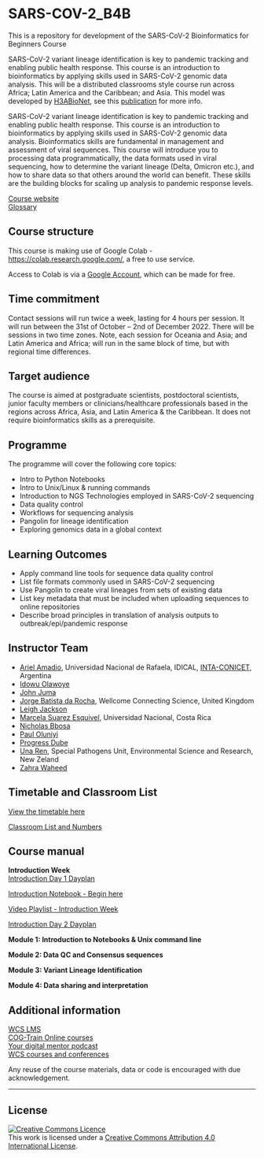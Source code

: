 # SARS-COV-2_B4B
This is a repository for development of the SARS-CoV-2 Bioinformatics for Beginners Course

SARS-CoV-2 variant lineage identification is key to pandemic tracking and enabling public health response. This course is an introduction to bioinformatics by applying skills used in SARS-CoV-2 genomic data analysis. This will be a distributed classrooms style course run across Africa; Latin America and the Caribbean; and Asia. This model was developed by [H3ABioNet](https://www.h3abionet.org), see this [publication](https://journals.plos.org/ploscompbiol/article?id=10.1371/journal.pcbi.1008640) for more info. 

SARS-CoV-2 variant lineage identification is key to pandemic tracking and enabling public health response. This course is an introduction to bioinformatics by applying skills used in SARS-CoV-2 genomic data analysis. Bioinformatics skills are fundamental in management and assessment of viral sequences. This course will introduce you to processing data programmatically, the data formats used in viral sequencing, how to determine the variant lineage (Delta, Omicron etc.), and how to share data so that others around the world can benefit. These skills are the building blocks for scaling up analysis to pandemic response levels. 

[Course website](https://coursesandconferences.wellcomeconnectingscience.org/event/sars-cov-2-bioinformatics-for-beginners-20221031/)                  
[Glossary](Glossary.md)

## Course structure 
This course is making use of Google Colab - https://colab.research.google.com/, a free to use service.

Access to Colab is via a [Google Account](https://www.google.com/account/about/), which can be made for free.

## Time commitment
Contact sessions will run twice a week,  lasting for 4 hours per session. It will run between the 31st of October – 2nd of December 2022. There will be sessions in two time zones. Note, each session for Oceania and Asia; and Latin America and Africa; will run in the same block of time, but with regional time differences. 

## Target audience
The course is aimed at postgraduate scientists, postdoctoral scientists,  junior faculty members or clinicians/healthcare professionals based in the regions across Africa, Asia, and Latin America & the Caribbean. It does not require bioinformatics skills as a prerequisite.

## Programme
The programme will cover the following core topics:

- Intro to Python Notebooks
- Intro to Unix/Linux & running commands
- Introduction to NGS Technologies employed in SARS-CoV-2 sequencing
- Data quality control
- Workflows for sequencing analysis
- Pangolin for lineage identification
- Exploring genomics data in a global context

## Learning Outcomes

- Apply command line tools for sequence data quality control
- List file formats commonly used in SARS-CoV-2 sequencing
- Use Pangolin to create viral lineages from sets of existing data
- List key metadata that must be included when uploading sequences to online repositories
- Describe broad principles in translation of analysis outputs to outbreak/epi/pandemic response

## Instructor Team
<!-- example - [Carolina Torres](https://www.researchgate.net/profile/Carolina-Torres-7), Universidad de Buenos Aires - CONICET, Buenos Aires, Argentina   -->
- [Ariel Amadio](https://www.unraf.edu.ar/), Universidad Nacional de Rafaela, IDICAL, [INTA-CONICET](https://idical.conicet.gov.ar/), Argentina
- [Idowu Olawoye](link)
- [John Juma](link) 
- [Jorge Batista da Rocha](https://coursesandconferences.wellcomeconnectingscience.org/about-us/the-team/), Wellcome Connecting Science, United Kingdom
- [Leigh Jackson](link)
- [Marcela Suarez Esquivel](link), Universidad Nacional, Costa Rica <!-- no permission to share institution link -->
- [Nicholas Bbosa](link)
- [Paul Oluniyi](link)
- [Progress Dube](link)
- [Una Ren](https://www.esr.cri.nz/), Special Pathogens Unit, Environmental Science and Research, New Zeland
- [Zahra Waheed](link)

## Timetable and Classroom List
[View the timetable here](Timetables_SARSCOV2B4B.pdf)    

[Classroom List and Numbers](Classroom_List_SARSCOV2B4B.pdf)

## Course manual

**Introduction Week**         
[Introduction Day 1 Dayplan](dayplans/Introduction_Week_Day_Plan_Day1.pdf)       

[Introduction Notebook - Begin here](Modules/introduction_notebook_example.md)      
      
[Video Playlist - Introduction Week](https://www.youtube.com/playlist?list=PLfovZnX0TvKucooABBhYGqhS3tMSNdG5T)    
                   
[Introduction Day 2 Dayplan](dayplans/Introduction_Week_DayPlan_Day2.pdf)       

                  
<!-- [Learn how to use moodle and make a classroom bio](link)      -->

**Module 1: Introduction to Notebooks & Unix command line**      
<!-- [Notebooks and Unix - Part 1](Modules/Module_1_readme.md)     -->
<!-- [Notebooks and Unix - Part 2](Modules/Module_1_readme.md)      -->

**Module 2: Data QC and Consensus sequences**    
<!-- [Data QC and Consensus Part 1](Modules/Module_2_readme.md)       -->
<!-- [Data QC and Consensus Part 2](Modules/Module_2_readme.md)     -->

**Module 3: Variant Lineage Identification**       
<!-- [Variant Lineage Identification Part 1](Modules/Module_3_readme.md)     --> 
<!-- [Variant Lineage Identification Part 2](Modules/Module_3_readme.md)   -->    

**Module 4: Data sharing and interpretation**       
<!-- [Data sharing and interpretation Part 1](Modules/Module_4_readme.md)      -->
<!-- [Data sharing and interpretation Part 2](Modules/Module_4_readme.md)       -->

## Additional information

[WCS LMS](https://lms.wellcomeconnectingscience.org/)       
[COG-Train Online courses](https://www.futurelearn.com/partners/wellcome-genome-campus)         
[Your digital mentor podcast](https://coursesandconferences.wellcomeconnectingscience.org/our-events/your-digital-mentor-podcast/)       
[WCS courses and conferences](https://coursesandconferences.wellcomeconnectingscience.org/)

Any reuse of the course materials, data or code is encouraged with due acknowledgement.

******
## License
<a rel="license" href="http://creativecommons.org/licenses/by/4.0/"><img alt="Creative Commons Licence" style="border-width:0" src="https://i.creativecommons.org/l/by/4.0/88x31.png" /></a><br />This work is licensed under a <a rel="license" href="http://creativecommons.org/licenses/by/4.0/">Creative Commons Attribution 4.0 International License</a>.
